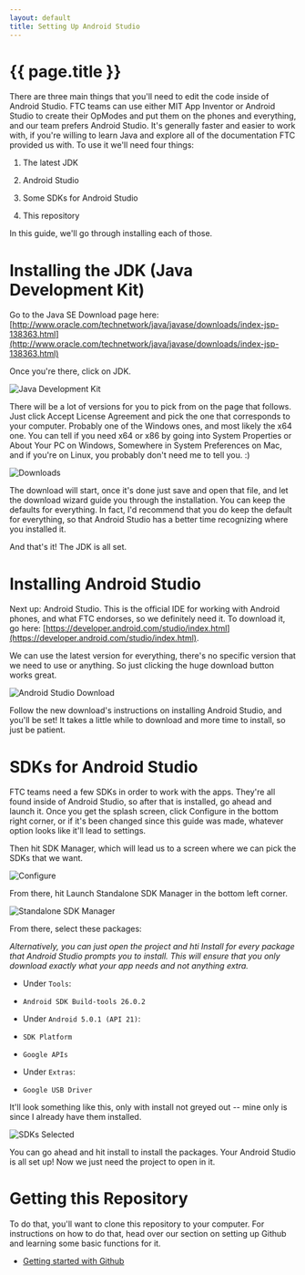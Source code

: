 ```yaml
---
layout: default
title: Setting Up Android Studio
---
```


# {{ page.title }}

There are three main things that you'll need to edit the code inside of Android Studio. FTC teams can use either MIT App Inventor or Android Studio to create their OpModes and put them on the phones and everything, and our team prefers Android Studio. It's generally faster and easier to work with, if you're willing to learn Java and explore all of the documentation FTC provided us with. To use it we'll need four things:

1. The latest JDK

2. Android Studio

3. Some SDKs for Android Studio

4. This repository

In this guide, we'll go through installing each of those.

# Installing the JDK (Java Development Kit)

Go to the Java SE Download page here: [http://www.oracle.com/technetwork/java/javase/downloads/index-jsp-138363.html](http://www.oracle.com/technetwork/java/javase/downloads/index-jsp-138363.html)

Once you're there, click on JDK.

![Java Development Kit](http://i.imgur.com/i2Augw9.png)

There will be a lot of versions for you to pick from on the page that follows. Just click Accept License Agreement and pick the one that corresponds to your computer. Probably one of the Windows ones, and most likely the x64 one. You can tell if you need x64 or x86 by going into System Properties or About Your PC on Windows, Somewhere in System Preferences on Mac, and if you're on Linux, you probably don't need me to tell you. :)

![Downloads](http://i.imgur.com/jB4ht4o.png)

The download will start, once it's done just save and open that file, and let the download wizard guide you through the installation. You can keep the defaults for everything. In fact, I'd recommend that you do keep the default for everything, so that Android Studio has a better time recognizing where you installed it.

And that's it! The JDK is all set.

# Installing Android Studio

Next up: Android Studio. This is the official IDE for working with Android phones, and what FTC endorses, so we definitely need it. To download it, go here: [https://developer.android.com/studio/index.html](https://developer.android.com/studio/index.html).

We can use the latest version for everything, there's no specific version that we need to use or anything. So just clicking the huge download button works great.

![Android Studio Download](http://i.imgur.com/8BiWRNe.png)

Follow the new download's instructions on installing Android Studio, and you'll be set! It takes a little while to download and more time to install, so just be patient.

# SDKs for Android Studio

FTC teams need a few SDKs in order to work with the apps. They're all found inside of Android Studio, so after that is installed, go ahead and launch it. Once you get the splash screen, click Configure in the bottom right corner, or if it's been changed since this guide was made, whatever option looks like it'll lead to settings.

Then hit SDK Manager, which will lead us to a screen where we can pick the SDKs that we want.

![Configure](http://i.imgur.com/7VS2cEu.png)

From there, hit Launch Standalone SDK Manager in the bottom left corner.

![Standalone SDK Manager](http://i.imgur.com/5T9DCiR.png)

From there, select these packages:

*Alternatively, you can just open the project and hti Install for every package that Android Studio prompts you to install. This will ensure that you only download exactly what your app needs and not anything extra.*

* Under `Tools`:

 * `Android SDK Build-tools 26.0.2`

* Under `Android 5.0.1 (API 21)`:

 * `SDK Platform`
 * `Google APIs`

* Under `Extras`:

 * `Google USB Driver`

It'll look something like this, only with install not greyed out -- mine only is since I already have them installed.

![SDKs Selected](http://i.imgur.com/8IiKGW9.png)

You can go ahead and hit install to install the packages. Your Android Studio is all set up! Now we just need the project to open in it.

# Getting this Repository

To do that, you'll want to clone this repository to your computer. For instructions on how to do that, head over our section on setting up Github and learning some basic functions for it.

* [Getting started with Github](https://github.com/blabel3/MicdsRobotics/wiki/Github---Getting-Started)
